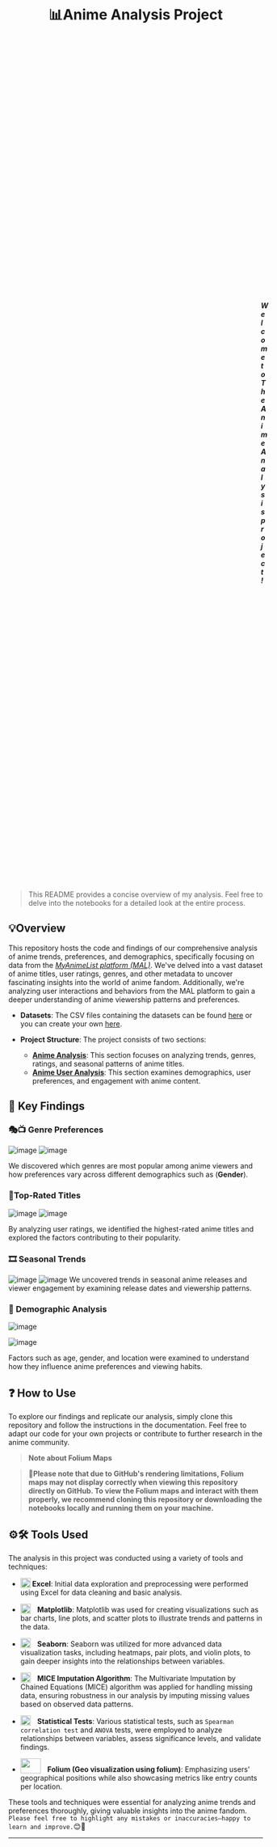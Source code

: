 
# <center> 📊Anime Analysis Project <center/>
<div style="text-align: right; padding: 500px;"> 

<h5> <center> Welcome to The Anime Analysis project! <img src='https://i.imgur.com/45u09oc.png' width=50 padding=2>
  <br> <br/> <center/> </h5>
</div>
    
> This README provides a concise overview of my analysis. Feel free to delve into the notebooks for a detailed look at the entire process.


## 💡Overview

This repository hosts the code and findings of our comprehensive analysis of anime trends, preferences, and demographics, specifically focusing on data from the *[MyAnimeList platform (MAL)](https://myanimelist.net)*. We've delved into a vast dataset of anime titles, user ratings, genres, and other metadata to uncover fascinating insights into the world of anime fandom. Additionally, we're analyzing user interactions and behaviors from the MAL platform to gain a deeper understanding of anime viewership patterns and preferences.

- **Datasets**: The CSV files containing the datasets can be found [here](https://drive.google.com/drive/folders/151TpnljhWU69pJwJpHWpDe2vbcxDAPrM?usp=sharing) or you can create your own [here](https://github.com/Sajid030/anime_dataset_generator).

- **Project Structure**: The project consists of two sections:
  - **[Anime Analysis](1_Anime_Analysis)**: This section focuses on analyzing trends, genres, ratings, and seasonal patterns of anime titles.
  - **[Anime User Analysis](2_MAL_User_Analysis)**: This section examines demographics, user preferences, and engagement with anime content.

## 📝 Key Findings

### 🎭📺 Genre Preferences
![image](https://github.com/hsalnasi/Anime_Analysis/assets/89119185/7e38e459-5808-4059-b796-1f6d88a4f911)
![image](https://github.com/hsalnasi/Anime_Analysis/assets/89119185/4a1ba417-7f75-403d-adc4-22747de4476b)


We discovered which genres are most popular among anime viewers and how preferences vary across different demographics such as (**Gender**).

### 🥇Top-Rated Titles
![image](https://github.com/hsalnasi/Anime_Analysis/assets/89119185/27cfbcaa-1009-459e-a2e8-e5db7af67f11)
![image](https://github.com/hsalnasi/Anime_Analysis/assets/89119185/dd7d2a0b-9571-41a2-ae0e-8925e12c555d)


By analyzing user ratings, we identified the highest-rated anime titles and explored the factors contributing to their popularity.

### 🎞️ Seasonal Trends
![image](https://github.com/hsalnasi/Anime_Analysis/assets/89119185/305e0fc6-b855-4292-83a0-452bbaac8851)
![image](https://github.com/hsalnasi/Anime_Analysis/assets/89119185/d20f4eb9-4d34-491e-97e5-1b69c1f0c698)
We uncovered trends in seasonal anime releases and viewer engagement by examining release dates and viewership patterns.

### 👤 Demographic Analysis
![image](https://github.com/hsalnasi/Anime_Analysis/assets/89119185/297a8c23-5727-4ecc-bc12-662332c848f6)

![image](https://github.com/hsalnasi/Anime_Analysis/assets/89119185/fd7da524-16b3-4776-b369-bde03c9bf333)

Factors such as age, gender, and location were examined to understand how they influence anime preferences and viewing habits.

## ❓ How to Use

To explore our findings and replicate our analysis, simply clone this repository and follow the instructions in the documentation. Feel free to adapt our code for your own projects or contribute to further research in the anime community.
 > **Note about Folium Maps**

>**🔴Please note that due to GitHub's rendering limitations, Folium maps may not display correctly when viewing this repository directly on GitHub. To view the Folium maps and interact with them properly, we recommend cloning this repository or downloading the notebooks locally and running them on your machine.**


## ⚙️🛠️ Tools Used

The analysis in this project was conducted using a variety of tools and techniques:

- **<img src="https://seeklogo.com/images/E/excel-logo-974BFF9CB9-seeklogo.com.png" alt="Excel logo " width = "20" height = "20" style="vertical-align: text-bottom; padding-right: 10 px "> Excel**: Initial data exploration and preprocessing were performed using Excel for data cleaning and basic analysis.

-  **<img src="https://seeklogo.com/images/M/matplotlib-logo-7676870AC0-seeklogo.com.png" alt="Matplotlib Logo" width="20" height="20" style="vertical-align: text-bottom; padding-right: 10px;"> Matplotlib**: Matplotlib was used for creating visualizations such as bar charts, line plots, and scatter plots to illustrate trends and patterns in the data.


- **<img src="https://seeklogo.com/images/S/seaborn-logo-244EB2DEC5-seeklogo.com.png" width="20" height="20" style="vertical-align: text-bottom; padding-right: 10px;"> Seaborn**: Seaborn was utilized for more advanced data visualization tasks, including heatmaps, pair plots, and violin plots, to gain deeper insights into the relationships between variables.

- **<img src="https://www.machinelearningplus.com/wp-content/uploads/2023/03/MICE-imputation.png" width="20" height="20" style="vertical-align: text-bottom; padding-right: 10px;"> MICE Imputation Algorithm**: The Multivariate Imputation by Chained Equations (MICE) algorithm was applied for handling missing data, ensuring robustness in our analysis by imputing missing values based on observed data patterns.

- **<img src="https://png.pngtree.com/png-vector/20220706/ourmid/pngtree-stats-business-graph-png-image_5705173.png" width="20" height="20" style="vertical-align: text-bottom; padding-right: 10px;">  Statistical Tests**: Various statistical tests, such as `Spearman correlation test` and `ANOVA` tests, were employed to analyze relationships between variables, assess significance levels, and validate findings.
- **<img src="https://cdn-images-1.medium.com/max/1000/1*-7Ro7fO__wwWz0iL9tucHQ.png" width="40" height="30" style="vertical-align: text-bottom; padding-right: 10px;">  Folium (Geo visualization using folium)**: Emphasizing users' geographical positions while also showcasing metrics like entry counts per location.

These tools and techniques were essential for analyzing anime trends and preferences thoroughly, giving valuable insights into the anime fandom. 
`Please feel free to highlight any mistakes or inaccuracies—happy to learn and improve.`😊🤗

---
